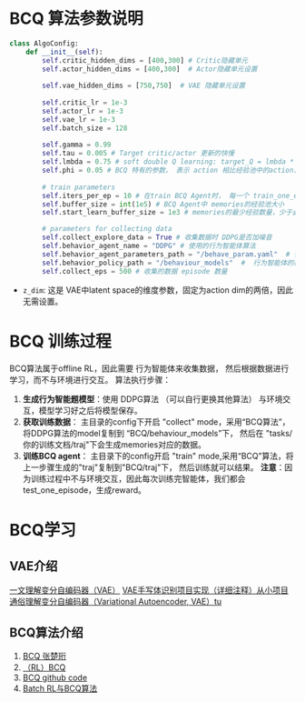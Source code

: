 # BCQ 算法参数说明

```python
class AlgoConfig:
    def __init__(self):
        self.critic_hidden_dims = [400,300] # Critic隐藏单元
        self.actor_hidden_dims = [400,300]  # Actor隐藏单元设置
        
        self.vae_hidden_dims = [750,750]  # VAE 隐藏单元设置
        
        self.critic_lr = 1e-3
        self.actor_lr = 1e-3
        self.vae_lr = 1e-3
        self.batch_size = 128
        
        self.gamma = 0.99
        self.tau = 0.005 # Target critic/actor 更新的快慢
        self.lmbda = 0.75 # soft double Q learning: target_Q = lmbda * min(q1,q2) + (1-lmbda) * max(q1,q2)
        self.phi = 0.05 # BCQ 特有的参数， 表示 action 相比经验池中的action， 最大的波动范围 (Actor中使用)
        
        # train parameters
        self.iters_per_ep = 10 # 在train BCQ Agent时， 每一个 train_one_episode中 迭代的次数， 每一次迭代都是batch_size的经验。
        self.buffer_size = int(1e5) # BCQ Agent中 memories的经验池大小
        self.start_learn_buffer_size = 1e3 # memories的最少经验数量，少于此数量，会报错。

	    # parameters for collecting data
        self.collect_explore_data = True # 收集数据时 DDPG是否加噪音
        self.behavior_agent_name = "DDPG" # 使用的行为智能体算法
        self.behavior_agent_parameters_path = "/behave_param.yaml"  # 行为智能体的参数， 在BCQ目录下。 具体参数请看 行为智能体算法参数
        self.behavior_policy_path = "/behaviour_models"  #  行为智能体的模型， 收集数据时需要用到
        self.collect_eps = 500 # 收集的数据 episode 数量
```
* `z_dim`: 这是 VAE中latent space的维度参数，固定为action dim的两倍，因此无需设置。


# BCQ 训练过程
BCQ算法属于offline RL，因此需要 行为智能体来收集数据， 然后根据数据进行学习，而不与环境进行交互。 
算法执行步骤：
1. **生成行为智能题模型**：使用 DDPG算法 （可以自行更换其他算法） 与环境交互，模型学习好之后将模型保存。 
2. **获取训练数据**： 主目录的config下开启 "collect" mode，采用“BCQ算法”， 将DDPG算法的model复制到 “BCQ/behaviour_models”下， 
然后在 "tasks/你的训练文档/traj"下会生成memories对应的数据。
3. **训练BCQ agent**： 主目录下的config开启 "train" mode,采用“BCQ”算法，将上一步骤生成的"traj"复制到"BCQ/traj"下， 
然后训练就可以结果。 **注意**：因为训练过程中不与环境交互，因此每次训练完智能体，我们都会test_one_episode，生成reward。


# BCQ学习

## VAE介绍

[一文理解变分自编码器（VAE）](https://zhuanlan.zhihu.com/p/64485020)
[VAE手写体识别项目实现（详细注释）从小项目通俗理解变分自编码器（Variational Autoencoder, VAE）tu](https://blog.csdn.net/weixin_40015791/article/details/89735233)

## BCQ算法介绍

1. [BCQ 张楚珩](https://zhuanlan.zhihu.com/p/136844574)
2. [（RL）BCQ](https://zhuanlan.zhihu.com/p/206489894)
3. [BCQ github code](https://github.com/sfujim/BCQ/tree/master/continuous_BCQ)
4. [Batch RL与BCQ算法](https://zhuanlan.zhihu.com/p/269475418)
